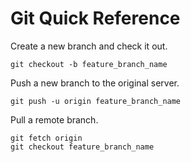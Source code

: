 # Git Quick Reference

Create a new branch and check it out.

    git checkout -b feature_branch_name

Push a new branch to the original server.

    git push -u origin feature_branch_name

Pull a remote branch.

    git fetch origin
    git checkout feature_branch_name
